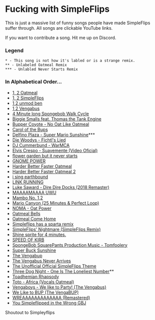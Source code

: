 # Fucking with SimpleFlips
This is just a massive list of funny songs people have made SimpleFlips suffer through.
All songs are clickable YouTube links.

If you want to contribute a song. Hit me up on Discord.

### Legend
```
* - This song is not how it's labled or is a strange remix.
** - Unlabeled Oatmeal Remix
*** - Unlabled Never Starts Remix
```

### In Alphabetical Order...
- [1, 2 Oatmeal](https://www.youtube.com/watch?v=0Dpw0VvH4m0)
- [1, 2 SimpleFlips](https://www.youtube.com/watch?v=ljWt1ejRszk)
- [1 2 unmod ben](https://www.youtube.com/watch?v=jzUFMoJdWws)
- [1 2 Vengabus](https://www.youtube.com/watch?v=ZEt7KMekpms)
- [4 Minute long Spongebob Walk Cycle](https://www.youtube.com/watch?v=njX1bypJeY4)
- [Biggie Smalls feat. Thomas the Tank Engine](https://www.youtube.com/watch?v=ETfiUYij5UE)
- [Bupper Coyote - No Oat Like Oatmeal](https://www.youtube.com/watch?v=F3Hh8KN4zFk)
- [Carol of the Bups](https://www.youtube.com/watch?v=mdh-Eah63Yg)
- [Delfino Plaza - Super Mario Sunshine](https://www.youtube.com/watch?v=ds6I5sUBGtw)***
- [Die Woodys - Fichtl's Lied](https://www.youtube.com/watch?v=dP9Wp6QVbsk)
- [DJ Cummerbund - WarMCA](https://www.youtube.com/watch?v=LjDVVLLhr_M)
- [Elvis Crespo - Suavemente (Video Oficial)](https://www.youtube.com/watch?v=WPiEbYSF9kE)
- [flower garden but it never starts](https://www.youtube.com/watch?v=n95ZI3YDsFc)
- [GNOME POWER](https://www.youtube.com/watch?v=ltSQ-czeDEE)
- [Harder Better Faster Oatmeal](https://www.youtube.com/watch?v=QmQ9GkzptLQ)
- [Harder Better Faster Oatmeal 2](https://www.youtube.com/watch?v=VYd3bOzLU1U)
- [i sing earthbound](https://www.youtube.com/watch?v=pbOwHuLKmpc)
- [LINK RUNNING](https://www.youtube.com/watch?v=eaDeTV-LLYA)
- [Luke Saward - Dire Dire Docks (2018 Remaster)](https://www.youtube.com/watch?v=CxBxc4swvDE)
- [MAAAAMAAAA UWU](https://www.youtube.com/watch?v=h4aYzKb0Cx8)
- [Mambo No. 1,2](https://www.youtube.com/watch?v=wTr0P1Grc2g)
- [Mario Canyon (25 Minutes & Perfect Loop)](https://www.youtube.com/watch?v=wiofMlBsgjY)
- [NOMA - Oat Power](https://www.youtube.com/watch?v=7rydGZ8Ezv4)
- [Oatmeal Bells](https://www.youtube.com/watch?v=7x_rOOT6UMs)
- [Oatmeal Come Home](https://www.youtube.com/watch?v=2FrHv32cE9s)
- [Simpleflips has a sparta remix](https://www.youtube.com/watch?v=jDYTHK2eQ-o)
- [SimpleFlips' Nightmare (SimpleFlips Remix)](https://www.youtube.com/watch?v=t0McA7Gf268)
- [Shine sprite for 4 minutes.](https://www.youtube.com/watch?v=3BwwbcO7yJ8)
- [SPEED OF KIRB](https://www.youtube.com/watch?v=U1l6ca2Q3YU)
- [SpongeBob SquarePants Production Music - Tomfoolery](https://www.youtube.com/watch?v=IRixzwZl6Z8)
- [Super Buck Sunshine](https://www.youtube.com/watch?v=tifbKQt51WY)
- [The Vengabup](https://www.youtube.com/watch?v=wUH0DiLdC0w)
- [The Vengabus Never Arrives](https://www.youtube.com/watch?v=zmAggvckIME)
- [The Unofficial Official SimpleFlips Theme](https://www.youtube.com/watch?v=wcoGikN8lJg)
- [Three Dog Night - One Is The Loneliest Number](https://www.youtube.com/watch?v=9nr2qJjvoB0)**
- [Toadhemian Rhapsody](https://www.youtube.com/watch?v=foS1bG8p2K0)
- [Toto - Africa (Vocals Oatmeal)](https://www.youtube.com/watch?v=_Y-p8LuB6VE)
- [Vengaboys - We like to Party! (The Vengabus)](https://www.youtube.com/watch?v=6Zbi0XmGtMw)
- [We Like to BUP (The VengaBUP)](https://www.youtube.com/watch?v=I-82cdMjAd8)
- [WREAAAAAAAAAAAAA (Remastered)](https://www.youtube.com/watch?v=VYd3bOzLU1U)
- [You Simpleflipped in the Wrong GBJ](https://www.youtube.com/watch?v=JxDNtnn7j10)

Shoutout to Simpleyflips
